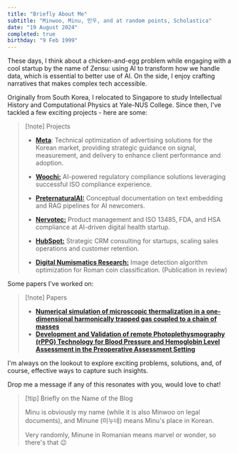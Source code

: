 ```yaml
---
title: "Briefly About Me"
subtitle: "Minwoo, Minu, 민우, and at random points, Scholastica"
date: "19 August 2024"
completed: true
birthday: "9 Feb 1999"
---
```


These days, I think about a chicken-and-egg problem while engaging with a cool startup by the name of Zensu: using AI to transform how we handle data, which is essential to better use of AI. On the side, I enjoy crafting narratives that makes complex tech accessible.

Originally from South Korea, I relocated to Singapore to study Intellectual History and Computational Physics at Yale-NUS College. Since then, I've tackled a few exciting projects - here are some:

> [!note] Projects
>
> - [**Meta**](https://www.meta.com/): Technical optimization of advertising solutions for the Korean market, providing strategic guidance on signal, measurement, and delivery to enhance client performance and adoption.
>
> - [**Woochi:**](https://adjoining-columnist-e98.notion.site/Woochi-ai-0e30418e5f434d3e870f7f5264dc5752) AI-powered regulatory compliance solutions leveraging successful ISO compliance experience.
>
> - [**PreternaturalAI:**](https://preternatural.ai) Conceptual documentation on text embedding and RAG pipelines for AI newcomers.
> - [**Nervotec:**](https://www.nervotec.com) Product management and ISO 13485, FDA, and HSA compliance at AI-driven digital health startup.
> - [**HubSpot:**](https://www.hubspot.com) Strategic CRM consulting for startups, scaling sales operations and customer retention.
> - [**Digital Numismatics Research:**](https://www.yale-nus.edu.sg/story/20-november-2020-yale-nus-students-step-outside-their-majors-to-embark-on-interdisciplinary-research-projects/) Image detection algorithm optimization for Roman coin classification. (Publication in review)

Some papers I've worked on:
> [!note] Papers
>
> - [**Numerical simulation of microscopic thermalization in a one-dimensional harmonically trapped gas coupled to a chain of masses**](https://scholar.google.com/citations?view_op=view_citation&hl=en&user=Mf6g9jUAAAAJ&citation_for_view=Mf6g9jUAAAAJ:u-x6o8ySG0sC)
> - [**Development and Validation of remote Photoplethysmography (rPPG) Technology for Blood Pressure and Hemoglobin Level Assessment in the Preoperative Assessment Setting**](https://preprints.jmir.org/preprint/60455)

I'm always on the lookout to explore exciting problems, solutions, and, of course, effective ways to capture such insights. 

Drop me a message if any of this resonates with you, would love to chat! 

> [!tip] Briefly on the Name of the Blog
>
> Minu is obviously my name (while it is also Minwoo on legal documents), and Minune (미누네) means Minu's place in Korean. 
>
> Very randomly, Minune in Romanian means marvel or wonder, so there's that 😉 

